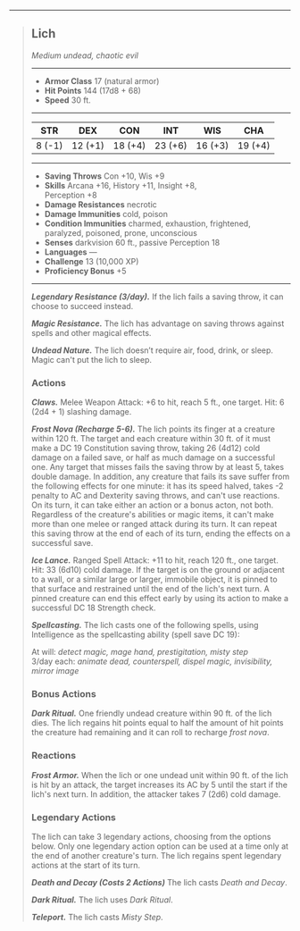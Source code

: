 ___
> ## Lich <!-- https://wc5e-cr-calculator.frogvall.com/?v2;2;17;17d8+17*4;11;19;2*4d12+2*4d8+2d6;6d10+2*4d8+2d6;6d10+2*4d8+2d6;0;0;0;;;;1;2;;;;;;;;;1;3;1;;;;;;;10;;;;;;;2;2;1;3;0;1;1;3;;is1;;is2;;is3;Death%20and%20Decay -->
> *Medium undead, chaotic evil*
> ___
> - **Armor Class** 17 (natural armor)
> - **Hit Points** 144 (17d8 + 68)
> - **Speed** 30 ft.
> ___
> STR | DEX | CON | INT | WIS | CHA
>|:---:|:---:|:---:|:---:|:---:|:---:|
> 8 (-1)|12 (+1)|18 (+4)|23 (+6)|16 (+3)|19 (+4)|
> ___
> - **Saving Throws** Con +10, Wis +9
> - **Skills**  Arcana +16, History +11, Insight +8, <br>Perception +8
> - **Damage Resistances** necrotic
> - **Damage Immunities** cold, poison
> - **Condition Immunities** charmed, exhaustion, frightened, paralyzed, poisoned, prone, unconscious
> - **Senses** darkvision 60 ft., passive Perception 18
> - **Languages** —
> - **Challenge** 13 (10,000 XP)
> - **Proficiency Bonus** +5
> ___
>
> ***Legendary Resistance (3/day).*** If the lich fails a saving throw, it can choose to succeed instead.
>
> ***Magic Resistance.*** The lich has advantage on saving throws against spells and other magical effects.
>
> ***Undead Nature.*** The lich doesn’t require air, food, drink, or sleep. Magic can't put the lich to sleep.
>
> ### Actions
> ***Claws.*** Melee Weapon Attack: +6 to hit, reach 5 ft., one target. Hit: 6 (2d4 + 1) slashing damage.
>
> ***Frost Nova (Recharge 5-6).*** The lich points its finger at a creature within 120 ft. The target and each creature within 30 ft. of it must make a DC 19 Constitution saving throw, taking 26 (4d12) cold damage on a failed save, or half as much damage on a successful one. Any target that misses fails the saving throw by at least 5, takes double damage. In addition, any creature that fails its save suffer from the following effects for one minute: it has its speed halved, takes -2 penalty to AC and Dexterity saving throws, and can't use reactions. On its turn, it can take either an action or a bonus acton, not both. Regardless of the creature's abilities or magic items, it can't make more than one melee or ranged attack during its turn. It can repeat this saving throw at the end of each of its turn, ending the effects on a successful save.
>
> ***Ice Lance.*** Ranged Spell Attack: +11 to hit, reach 120 ft., one target. Hit: 33 (6d10) cold damage. If the target is
on the ground or adjacent to a wall, or a similar large or larger, immobile object, it is pinned to that surface and restrained
until the end of the lich's next turn. A pinned creature can end this effect early by using its action to make a successful DC 18 Strength check.
>
> ***Spellcasting.*** The lich casts one of the following spells, using Intelligence as the spellcasting ability (spell save DC 19):
>
> At will: *detect magic, mage hand, prestigitation, misty step*
> <br>3/day each: *animate dead, counterspell, dispel magic, invisibility, mirror image*
>
> ### Bonus Actions
> ***Dark Ritual.*** One friendly undead creature within 90 ft. of the lich dies. The lich regains hit points equal to half the amount of hit points the creature had remaining and it can roll to recharge *frost nova*.
>
> ### Reactions
> ***Frost Armor.*** When the lich or one undead unit within 90 ft. of the lich is hit by an attack, the target increases its AC by 5 until the start if the lich's next turn. In addition, the attacker takes 7 (2d6) cold damage.
>
> ### Legendary Actions
> The lich can take 3 legendary actions, choosing from the options below. Only one legendary action option can be used at a time only at the end of another creature's turn. The lich regains spent legendary actions at the start of its turn.
>
> ***Death and Decay (Costs 2 Actions)*** The lich casts *Death and Decay*.
>
> ***Dark Ritual.*** The lich uses *Dark Ritual*.
>
> ***Teleport.*** The lich casts *Misty Step*.
